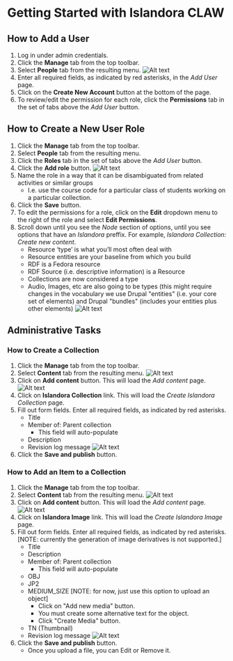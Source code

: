 # Getting Started with Islandora CLAW

## How to Add a User
1. Log in under admin credentials.
2. Click the **Manage** tab from the top toolbar.
3. Select **People** tab from the resulting menu.
 ![Alt text](../assets/people_page.png "People page")
4. Enter all required fields, as indicated by red asterisks, in the *Add User* page.
5. Click on the **Create New Account** button at the bottom of the page.
6. To review/edit the permission for each role, click the **Permissions** tab in the set of tabs above the *Add User* button.

## How to Create a New User Role
1. Click the **Manage** tab from the top toolbar.
2. Select **People** tab from the resulting menu.
3. Click the **Roles** tab in the set of tabs above the *Add User* button.
4. Click the **Add role** button.
 ![Alt text](../assets/gettingstarted_roles.png "Roles page")
5. Name the role in a way that it can be disambiguated from related activities or similar groups
    * I.e. use the course code for a particular class of students working on a particular collection.
6. Click the **Save** button.
7. To edit the permissions for a role, click on the **Edit** dropdown menu to the right of the role and select **Edit Permissions**.
8. Scroll down until you see the *Node* section of options, until you see options that have an *Islandora* preffix. For example, *Islandora Collection: Create new content*.
    * Resource ‘type’ is what you’ll most often deal with
    * Resource entities are your baseline from which you build
    * RDF is a Fedora resource
    * RDF Source (i.e. descriptive information) is a Resource
    * Collections are now considered a type
    * Audio, Images, etc are also going to be types (this might require changes in the vocabulary we use Drupal "entities" (i.e. your core set of elements) and Drupal "bundles" (includes your entities plus other elements)
 ![Alt text](../assets/gettingstarted_permissions.png "Permissions page")

## Administrative Tasks

### How to Create a Collection
1. Click the **Manage** tab from the top toolbar.
2. Select **Content** tab from the resulting menu.
![Alt text](../assets/gettingstarted_content.png "Content page")
3. Click on **Add content** button. This will load the *Add content* page.
![Alt text](../assets/gettingstarted_add_content.png "Add content page")
4. Click on **Islandora Collection** link. This will load the *Create Islandora Collection* page.
5. Fill out form fields. Enter all required fields, as indicated by red asterisks.
    * Title
    * Member of: Parent collection
        * This field will auto-populate
    * Description
    * Revision log message
![Alt text](../assets/gettingstarted_add_collection.png "Add content page")
6. Click the **Save and publish** button.

### How to Add an Item to a Collection
1. Click the **Manage** tab from the top toolbar.
2. Select **Content** tab from the resulting menu.
![Alt text](../assets/gettingstarted_content.png "Content page")
3. Click on **Add content** button. This will load the *Add content* page.
![Alt text](../assets/gettingstarted_add_content.png "Add content page")
4. Click on **Islandora Image** link. This will load the *Create Islandora Image* page.
5. Fill out form fields. Enter all required fields, as indicated by red asterisks. [NOTE: currently the generation of image derivatives is not supported.]
    * Title
    * Description
    * Member of: Parent collection
        * This field will auto-populate
    * OBJ
    * JP2
    * MEDIUM_SIZE [NOTE: for now, just use this option to upload an object]
        * Click on "Add new media" button.
        * You must create some alternative text for the object.
        * Click "Create Media" button.
    * TN (Thumbnail)
    * Revision log message
![Alt text](../assets/gettingstarted_add_islandora_image.png "Add content page")
7. Click the **Save and publish** button.
    * Once you upload a file, you can Edit or Remove it.



